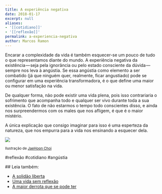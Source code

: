 ```yaml
---
title: A experiência negativa
date: 2018-01-17
excerpt: null
aliases:
- '[[cotidiano]]'
- '[[reflexão]]'
permalink: a-experiencia-negativa
author: Marcos Ramon
---
```

Encarar a complexidade da vida é também esquecer-se um pouco de tudo o que representamos diante do mundo. A experiência negativa da existência — seja pela ignorância ou pelo estado consciente da dúvida — sempre nos leva à angústia. Se essa angústia como elemento a ser combatido (já que ninguém quer, realmente, ficar angustiado) pode se configurar em uma experiência transformadora, é o que define uma maior ou menor satisfação na vida.

De qualquer forma, não pode existir uma vida plena, pois isso contrariaria o sofrimento que acompanha todo e qualquer ser vivo durante toda a sua existência. O fato de não estarmos o tempo todo conscientes disso, e ainda nos surpreendermos com os males que nos afligem, é que é o maior mistério.

A única explicação que consigo imaginar para isso é uma esperteza da natureza, que nos empurra para a vida nos ensinando a esquecer dela.

![](https://cdn-images-1.medium.com/max/800/0*x8xKBPKZ53CV3Ugg.jpg)

<small>Ilustração de <a href="https://www.behance.net/plato_o">JaeHoon Choi</a></small>

#reflexão #cotidiano #angústia
<div class="leia-tambem" markdown="1">
## Leia também:

- <a href="/a-solidao-liberta">A solidão liberta</a>
- <a href="/uma-vida-sem-reflexao">Uma vida sem reflexão</a>
- <a href="/a-maior-derrota-que-se-pode-ter">A maior derrota que se pode ter</a>
</div>